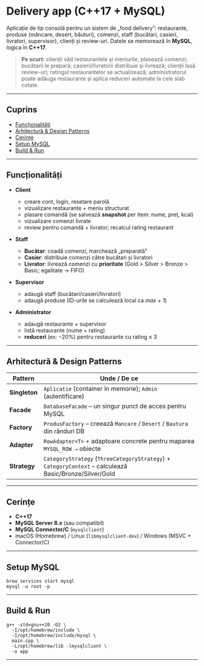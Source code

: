 # Delivery app (C++17 + MySQL)

Aplicație de tip consolă pentru un sistem de „food delivery”: restaurante, produse (mâncare, desert, băuturi), comenzi, staff (bucătari, casieri, livratori, supervisor), clienți și review-uri. Datele se memorează în **MySQL**, logica în **C++17**.

> **Pe scurt:** clienții văd restaurantele și meniurile, plasează comenzi; bucătarii le prepară; casierii/livratorii distribuie și livrează; clienții lasă review-uri; ratingul restaurantelor se actualizează; administratorul poate adăuga restaurante și aplica reduceri automate la cele slab cotate.

---

## Cuprins

- [Funcționalități](#funcționalități)
- [Arhitectură & Design Patterns](#arhitectură--design-patterns)
- [Cerințe](#cerințe)
- [Setup MySQL](#setup-mysql)
- [Build & Run](#build--run)


---

## Funcționalități

- **Client**
  - creare cont, login, resetare parolă
  - vizualizare restaurante + meniu structurat
  - plasare comandă (se salvează **snapshot** per item: nume, preț, kcal)
  - vizualizare comenzi livrate
  - review pentru comandă + livrator; recalcul rating restaurant

- **Staff**
  - **Bucătar**: coadă comenzi, marchează „preparată”
  - **Casier**: distribuie comenzi către bucătari și livratori
  - **Livrator**: livrează comenzi cu **prioritate** (Gold > Silver > Bronze > Basic; egalitate → FIFO)

- **Supervisor**
  - adaugă staff (bucătari/casieri/livratori)
  - adaugă produse (ID-urile se calculează local ca *max + 1*)

- **Administrator**
  - adaugă restaurante + supervisor
  - listă restaurante (nume + rating)
  - **reduceri** (ex: −20%) pentru restaurante cu rating ≤ 3

---

## Arhitectură & Design Patterns

| Pattern       | Unde / De ce |
|---------------|---------------|
| **Singleton** | `Aplicatie` (container în memorie); `Admin` (autentificare) |
| **Facade**    | `DatabaseFacade` – un singur punct de acces pentru MySQL |
| **Factory**   | `ProdusFactory` – creează `Mancare` / `Desert` / `Bautura` din rânduri DB |
| **Adapter**   | `RowAdapter<T>` + adaptoare concrete pentru maparea `MYSQL_ROW →` obiecte |
| **Strategy**  | `CategoryStrategy` (`ThreeCategoryStrategy`) + `CategoryContext` – calculează Basic/Bronze/Silver/Gold |


---

## Cerințe

- **C++17**
- **MySQL Server 8.x** (sau compatibil)
- **MySQL Connector/C** (`mysqlclient`)
- macOS (Homebrew) / Linux (`libmysqlclient-dev`) / Windows (MSVC + Connector/C)


---


## Setup MySQL
```
brew services start mysql
mysql -u root -p
```


---


## Build & Run
```
g++ -std=gnu++20 -O2 \
  -I/opt/homebrew/include \
  -I/opt/homebrew/include/mysql \
  main.cpp \
  -L/opt/homebrew/lib -lmysqlclient \
  -o app
```


---
